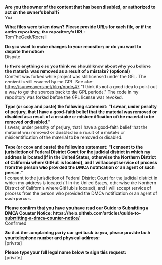 **Are you the owner of the content that has been disabled, or authorized to act on the owner’s behalf?**   
Yes

**What files were taken down? Please provide URLs for each file, or if the entire repository, the repository’s URL:**  
TomTheGeek/Rocrail

**Do you want to make changes to your repository or do you want to dispute the notice?**   
Dispute

**Is there anything else you think we should know about why you believe the material was removed as a result of a mistake? (optional)**   
Content was forked while project was still licensed under the GPL. The content is still covered by the GPL. See also: https://sunweavers.net/blog/node/47 "I think its not a good idea to point out a way to get the sources back to the GPL periode." The code in my repository was forked before the GPL license was revoked.

**Type (or copy and paste) the following statement: "I swear, under penalty of perjury, that I have a good-faith belief that the material was removed or disabled as a result of a mistake or misidentification of the material to be removed or disabled."**   
I swear, under penalty of perjury, that I have a good-faith belief that the material was removed or disabled as a result of a mistake or misidentification of the material to be removed or disabled.

**Type (or copy and paste) the following statement: "I consent to the jurisdiction of Federal District Court for the judicial district in which my address is located (if in the United States, otherwise the Northern District of California where GitHub is located), and I will accept service of process from the person who provided the DMCA notification or an agent of such person."**   
I consent to the jurisdiction of Federal District Court for the judicial district in which my address is located (if in the United States, otherwise the Northern District of California where GitHub is located), and I will accept service of process from the person who provided the DMCA notification or an agent of such person.

**Please confirm that you have you have read our Guide to Submitting a DMCA Counter Notice: https://help.github.com/articles/guide-to-submitting-a-dmca-counter-notice/**   
Confirmed

**So that the complaining party can get back to you, please provide both your telephone number and physical address:**   
[private]

**Please type your full legal name below to sign this request:**   
[private]
